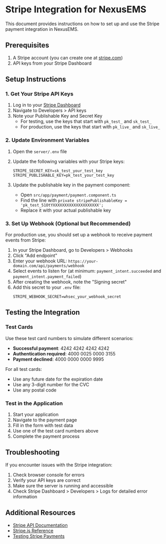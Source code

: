 # Stripe Integration for NexusEMS

This document provides instructions on how to set up and use the Stripe payment integration in NexusEMS.

## Prerequisites

1. A Stripe account (you can create one at [stripe.com](https://stripe.com))
2. API keys from your Stripe Dashboard

## Setup Instructions

### 1. Get Your Stripe API Keys

1. Log in to your [Stripe Dashboard](https://dashboard.stripe.com/)
2. Navigate to Developers > API keys
3. Note your Publishable Key and Secret Key
   - For testing, use the keys that start with `pk_test_` and `sk_test_`
   - For production, use the keys that start with `pk_live_` and `sk_live_`

### 2. Update Environment Variables

1. Open the `server/.env` file
2. Update the following variables with your Stripe keys:
   ```
   STRIPE_SECRET_KEY=sk_test_your_test_key
   STRIPE_PUBLISHABLE_KEY=pk_test_your_test_key
   ```

3. Update the publishable key in the payment component:
   - Open `src/app/payment/payment.component.ts`
   - Find the line with `private stripePublishableKey = 'pk_test_51OtYXXXXXXXXXXXXXXXXXXXX';`
   - Replace it with your actual publishable key

### 3. Set Up Webhook (Optional but Recommended)

For production use, you should set up a webhook to receive payment events from Stripe:

1. In your Stripe Dashboard, go to Developers > Webhooks
2. Click "Add endpoint"
3. Enter your webhook URL: `https://your-domain.com/api/payments/webhook`
4. Select events to listen for (at minimum: `payment_intent.succeeded` and `payment_intent.payment_failed`)
5. After creating the webhook, note the "Signing secret"
6. Add this secret to your `.env` file:
   ```
   STRIPE_WEBHOOK_SECRET=whsec_your_webhook_secret
   ```

## Testing the Integration

### Test Cards

Use these test card numbers to simulate different scenarios:

- **Successful payment**: 4242 4242 4242 4242
- **Authentication required**: 4000 0025 0000 3155
- **Payment declined**: 4000 0000 0000 9995

For all test cards:
- Use any future date for the expiration date
- Use any 3-digit number for the CVC
- Use any postal code

### Test in the Application

1. Start your application
2. Navigate to the payment page
3. Fill in the form with test data
4. Use one of the test card numbers above
5. Complete the payment process

## Troubleshooting

If you encounter issues with the Stripe integration:

1. Check browser console for errors
2. Verify your API keys are correct
3. Make sure the server is running and accessible
4. Check Stripe Dashboard > Developers > Logs for detailed error information

## Additional Resources

- [Stripe API Documentation](https://stripe.com/docs/api)
- [Stripe.js Reference](https://stripe.com/docs/js)
- [Testing Stripe Payments](https://stripe.com/docs/testing) 